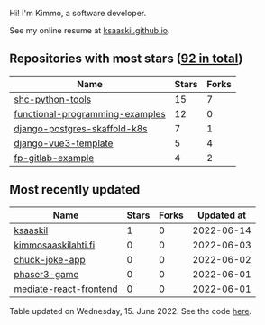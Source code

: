 Hi! I'm Kimmo, a software developer.

See my online resume at [ksaaskil.github.io](https://ksaaskil.github.io).

<!-- repositories starts -->

## Repositories with most stars ([92 in total](https://github.com/ksaaskil?tab=repositories))
| Name        | Stars           | Forks  |
| ------------- |-------------| -----|
|[shc-python-tools](https://github.com/ksaaskil/shc-python-tools)|15|7
|[functional-programming-examples](https://github.com/ksaaskil/functional-programming-examples)|12|0
|[django-postgres-skaffold-k8s](https://github.com/ksaaskil/django-postgres-skaffold-k8s)|7|1
|[django-vue3-template](https://github.com/ksaaskil/django-vue3-template)|5|4
|[fp-gitlab-example](https://github.com/ksaaskil/fp-gitlab-example)|4|2

<!-- repositories ends -->
<!-- recent_repositories starts -->

## Most recently updated
| Name        | Stars           | Forks  | Updated at
| ------------- |-------------| -----|-----|
|[ksaaskil](https://github.com/ksaaskil/ksaaskil)|1|0|2022-06-14
|[kimmosaaskilahti.fi](https://github.com/ksaaskil/kimmosaaskilahti.fi)|0|0|2022-06-03
|[chuck-joke-app](https://github.com/ksaaskil/chuck-joke-app)|0|0|2022-06-02
|[phaser3-game](https://github.com/ksaaskil/phaser3-game)|0|0|2022-06-01
|[mediate-react-frontend](https://github.com/ksaaskil/mediate-react-frontend)|0|0|2022-06-01

<!-- recent_repositories ends -->
<!-- updated_at starts -->
Table updated on Wednesday, 15. June 2022. See the code [here](https://github.com/ksaaskil/ksaaskil).
<!-- updated_at ends -->
